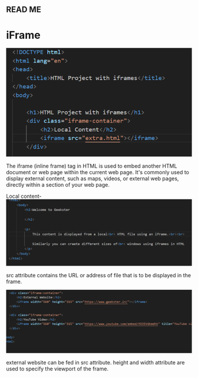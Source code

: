 ## READ ME

# iFrame

![Alt text](image.png)

The iframe (inline frame) tag in HTML is used to embed another HTML document or web page within the current web page. It's commonly used to display external content, such as maps, videos, or external web pages, directly within a section of your web page.

Local content- ![Alt text](image-2.png)

src attribute contains the URL or address of file that is to be displayed in the frame.

![Alt text](image-1.png)

external website can be fed in src attribute.
height and width attribute are used to specify the viewport of the frame.


